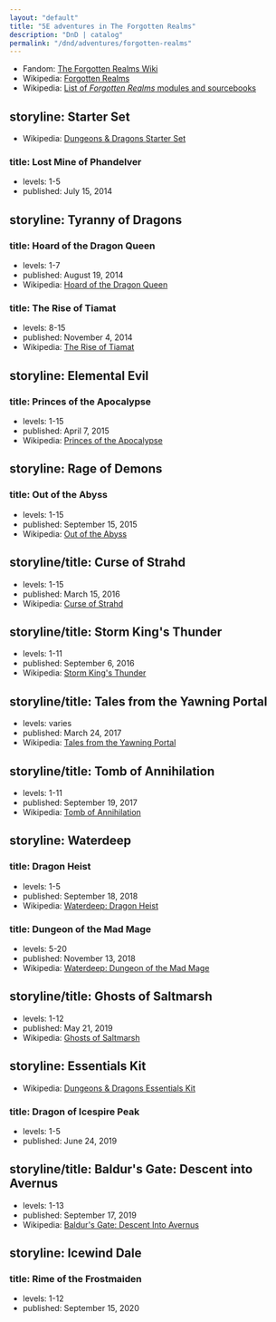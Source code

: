 ```yaml
---
layout: "default"
title: "5E adventures in The Forgotten Realms"
description: "DnD | catalog"
permalink: "/dnd/adventures/forgotten-realms"
---
```


- Fandom: [The Forgotten Realms Wiki](https://forgottenrealms.fandom.com/wiki/Main_Page)
- Wikipedia: [Forgotten Realms](https://en.wikipedia.org/wiki/Forgotten_Realms)
- Wikipedia: [List of *Forgotten Realms* modules and sourcebooks](https://en.wikipedia.org/wiki/List_of_Forgotten_Realms_modules_and_sourcebooks#5th_edition_adventures)

## storyline: Starter Set

- Wikipedia: [Dungeons & Dragons Starter Set](https://en.wikipedia.org/wiki/Dungeons_%26_Dragons_Starter_Set#Starter_Set)

### title: Lost Mine of Phandelver

- levels: 1-5
- published: July 15, 2014

## storyline: Tyranny of Dragons

### title: Hoard of the Dragon Queen

- levels: 1-7
- published: August 19, 2014
- Wikipedia: [Hoard of the Dragon Queen](https://en.wikipedia.org/wiki/Hoard_of_the_Dragon_Queen)

### title: The Rise of Tiamat

- levels: 8-15
- published: November 4, 2014
- Wikipedia: [The Rise of Tiamat](https://en.wikipedia.org/wiki/The_Rise_of_Tiamat)

## storyline: Elemental Evil

### title: Princes of the Apocalypse

- levels: 1-15
- published: April 7, 2015
- Wikipedia: [Princes of the Apocalypse](https://en.wikipedia.org/wiki/Princes_of_the_Apocalypse)

## storyline: Rage of Demons

### title: Out of the Abyss

- levels: 1-15
- published: September 15, 2015
- Wikipedia: [Out of the Abyss](https://en.wikipedia.org/wiki/Out_of_the_Abyss_(Dungeons_%26_Dragons))

## storyline/title: Curse of Strahd

- levels: 1-15
- published: March 15, 2016
- Wikipedia: [Curse of Strahd](https://en.wikipedia.org/wiki/Curse_of_Strahd)

## storyline/title: Storm King's Thunder

- levels: 1-11
- published: September 6, 2016
- Wikipedia: [Storm King's Thunder](https://en.wikipedia.org/wiki/Storm_King%27s_Thunder)

## storyline/title: Tales from the Yawning Portal

- levels: varies
- published: March 24, 2017
- Wikipedia: [Tales from the Yawning Portal](https://en.wikipedia.org/wiki/Tales_from_the_Yawning_Portal)

## storyline/title: Tomb of Annihilation

- levels: 1-11
- published: September 19, 2017
- Wikipedia: [Tomb of Annihilation](https://en.wikipedia.org/wiki/Tomb_of_Annihilation)

## storyline: Waterdeep

### title: Dragon Heist

- levels: 1-5
- published: September 18, 2018
- Wikipedia: [Waterdeep: Dragon Heist](https://en.wikipedia.org/wiki/Waterdeep:_Dragon_Heist)

### title: Dungeon of the Mad Mage

- levels: 5-20
- published: November 13, 2018
- Wikipedia: [Waterdeep: Dungeon of the Mad Mage](https://en.wikipedia.org/wiki/Waterdeep:_Dungeon_of_the_Mad_Mage)

## storyline/title: Ghosts of Saltmarsh

- levels: 1-12
- published: May 21, 2019
- Wikipedia: [Ghosts of Saltmarsh](https://en.wikipedia.org/wiki/Ghosts_of_Saltmarsh)

## storyline: Essentials Kit

- Wikipedia: [Dungeons & Dragons Essentials Kit](https://en.wikipedia.org/wiki/Dungeons_%26_Dragons_Starter_Set#Dungeons_&_Dragons_Essentials_Kit)

### title: Dragon of Icespire Peak

- levels: 1-5
- published: June 24, 2019

## storyline/title: Baldur's Gate: Descent into Avernus

- levels: 1-13
- published: September 17, 2019
- Wikipedia: [Baldur's Gate: Descent Into Avernus](https://en.wikipedia.org/wiki/Baldur%27s_Gate:_Descent_Into_Avernus)

## storyline: Icewind Dale

### title: Rime of the Frostmaiden

- levels: 1-12
- published: September 15, 2020
